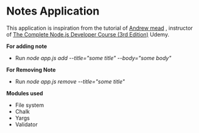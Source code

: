 # Notes Application
This application is inspiration from the tutorial of [Andrew mead](https://github.com/andrewjmead) , instructor of [The Complete Node.js Developer Course (3rd Edition)](https://www.udemy.com/course/the-complete-nodejs-developer-course-2/) Udemy.

**For adding note** 
 
* Run _node app.js add --title="some title" --body="some body"_

**For Removing Note** 
 
* Run _node app.js remove --title="some title"_
  
**Modules used** 
* File system
* Chalk
* Yargs
* Validator